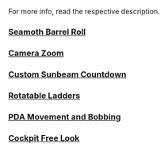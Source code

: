 For more info, read the respective description.

### [Seamoth Barrel Roll](https://www.nexusmods.com/subnautica/mods/2012)
### [Camera Zoom](https://www.nexusmods.com/subnautica/mods/2013)
### [Custom Sunbeam Countdown](https://www.nexusmods.com/subnautica/mods/2014)
### [Rotatable Ladders](https://www.nexusmods.com/subnautica/mods/2015)
### [PDA Movement and Bobbing](https://www.nexusmods.com/subnautica/mods/2017)
### [Cockpit Free Look](https://www.nexusmods.com/subnautica/mods/2026)